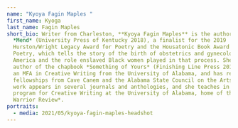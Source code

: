 ```yaml
---
name: "Kyoya Fagin Maples "
first_name: Kyoga
last_name: Fagin Maples
short_bio: Writer from Charleston, **Kyoya Fagin Maples** is the author of
  *Mend* (University Press of Kentucky 2018), a finalist for the 2019
  Hurston/Wright Legacy Award for Poetry and the Housatonic Book Award for
  Poetry, which tells the story of the birth of obstetrics and gynecology in
  America and the role enslaved Black women played in that process. She is the
  author of the chapbook *Something of Yours* (Finishing Line Press 2010), holds
  an MFA in Creative Writing from the University of Alabama, and has received
  fellowships from Cave Canem and the Alabama State Council on the Arts. Her
  work appears in several journals and anthologies, and she teaches in the MFA
  program for Creative Writing at the University of Alabama, home of the *Black
  Warrior Review*.
portraits:
  - media: 2021/05/kyoya-fagin-maples-headshot
---
```

